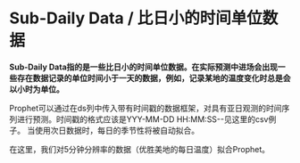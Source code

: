 # Sub-Daily Data / 比日小的时间单位数据

**Sub-Daily Data指的是一些比日小的时间单位数据。在实际预测中进场会出现一些存在数据记录的单位时间小于一天的数据，例如，记录某地的温度变化时总是会以小时为单位。**

Prophet可以通过在ds列中传入带有时间戳的数据框架，对具有亚日观测的时间序列进行预测。时间戳的格式应该是YYY-MM-DD HH:MM:SS--见这里的csv例子。
当使用次日数据时，每日的季节性将被自动拟合。

在这里，我们对5分钟分辨率的数据（优胜美地的每日温度）拟合Prophet。